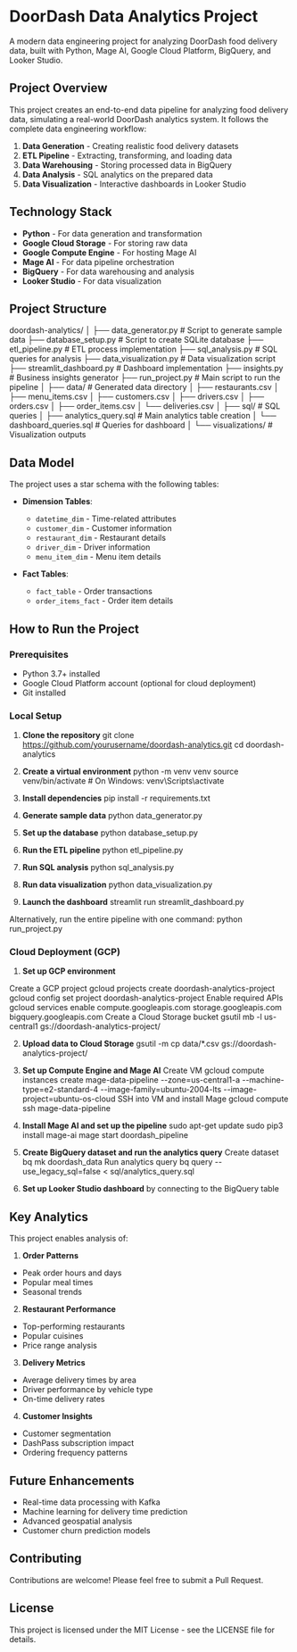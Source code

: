 # DoorDash Data Analytics Project

A modern data engineering project for analyzing DoorDash food delivery data, built with Python, Mage AI, Google Cloud Platform, BigQuery, and Looker Studio.

## Project Overview

This project creates an end-to-end data pipeline for analyzing food delivery data, simulating a real-world DoorDash analytics system. It follows the complete data engineering workflow:

1. **Data Generation** - Creating realistic food delivery datasets
2. **ETL Pipeline** - Extracting, transforming, and loading data
3. **Data Warehousing** - Storing processed data in BigQuery
4. **Data Analysis** - SQL analytics on the prepared data
5. **Data Visualization** - Interactive dashboards in Looker Studio

## Technology Stack

- **Python** - For data generation and transformation
- **Google Cloud Storage** - For storing raw data
- **Google Compute Engine** - For hosting Mage AI
- **Mage AI** - For data pipeline orchestration
- **BigQuery** - For data warehousing and analysis
- **Looker Studio** - For data visualization

## Project Structure
doordash-analytics/
│
├── data_generator.py           # Script to generate sample data
├── database_setup.py           # Script to create SQLite database
├── etl_pipeline.py             # ETL process implementation
├── sql_analysis.py             # SQL queries for analysis
├── data_visualization.py       # Data visualization script
├── streamlit_dashboard.py      # Dashboard implementation
├── insights.py                 # Business insights generator
├── run_project.py              # Main script to run the pipeline
│
├── data/                       # Generated data directory
│   ├── restaurants.csv
│   ├── menu_items.csv
│   ├── customers.csv
│   ├── drivers.csv
│   ├── orders.csv
│   ├── order_items.csv
│   └── deliveries.csv
│
├── sql/                        # SQL queries
│   ├── analytics_query.sql     # Main analytics table creation
│   └── dashboard_queries.sql   # Queries for dashboard
│
└── visualizations/             # Visualization outputs

## Data Model

The project uses a star schema with the following tables:

- **Dimension Tables**:
  - `datetime_dim` - Time-related attributes
  - `customer_dim` - Customer information
  - `restaurant_dim` - Restaurant details
  - `driver_dim` - Driver information
  - `menu_item_dim` - Menu item details

- **Fact Tables**:
  - `fact_table` - Order transactions
  - `order_items_fact` - Order item details

## How to Run the Project

### Prerequisites

- Python 3.7+ installed
- Google Cloud Platform account (optional for cloud deployment)
- Git installed

### Local Setup

1. **Clone the repository**
git clone https://github.com/yourusername/doordash-analytics.git
cd doordash-analytics

2. **Create a virtual environment**
python -m venv venv
source venv/bin/activate  # On Windows: venv\Scripts\activate

3. **Install dependencies**
pip install -r requirements.txt

4. **Generate sample data**
python data_generator.py

5. **Set up the database**
python database_setup.py

6. **Run the ETL pipeline**
python etl_pipeline.py

7. **Run SQL analysis**
python sql_analysis.py

8. **Run data visualization**
python data_visualization.py

9. **Launch the dashboard**
streamlit run streamlit_dashboard.py

Alternatively, run the entire pipeline with one command:
python run_project.py

### Cloud Deployment (GCP)

1. **Set up GCP environment**

Create a GCP project
gcloud projects create doordash-analytics-project
gcloud config set project doordash-analytics-project
Enable required APIs
gcloud services enable compute.googleapis.com storage.googleapis.com bigquery.googleapis.com
Create a Cloud Storage bucket
gsutil mb -l us-central1 gs://doordash-analytics-project/

2. **Upload data to Cloud Storage**
gsutil -m cp data/*.csv gs://doordash-analytics-project/

3. **Set up Compute Engine and Mage AI**
Create VM
gcloud compute instances create mage-data-pipeline 
--zone=us-central1-a 
--machine-type=e2-standard-4 
--image-family=ubuntu-2004-lts 
--image-project=ubuntu-os-cloud
SSH into VM and install Mage
gcloud compute ssh mage-data-pipeline

4. **Install Mage AI and set up the pipeline**
sudo apt-get update
sudo pip3 install mage-ai
mage start doordash_pipeline

5. **Create BigQuery dataset and run the analytics query**
Create dataset
bq mk doordash_data
Run analytics query
bq query --use_legacy_sql=false < sql/analytics_query.sql

6. **Set up Looker Studio dashboard** by connecting to the BigQuery table

## Key Analytics

This project enables analysis of:

1. **Order Patterns**
- Peak order hours and days
- Popular meal times
- Seasonal trends

2. **Restaurant Performance**
- Top-performing restaurants
- Popular cuisines
- Price range analysis

3. **Delivery Metrics**
- Average delivery times by area
- Driver performance by vehicle type
- On-time delivery rates

4. **Customer Insights**
- Customer segmentation
- DashPass subscription impact
- Ordering frequency patterns

## Future Enhancements

- Real-time data processing with Kafka
- Machine learning for delivery time prediction
- Advanced geospatial analysis
- Customer churn prediction models

## Contributing

Contributions are welcome! Please feel free to submit a Pull Request.

## License

This project is licensed under the MIT License - see the LICENSE file for details.

